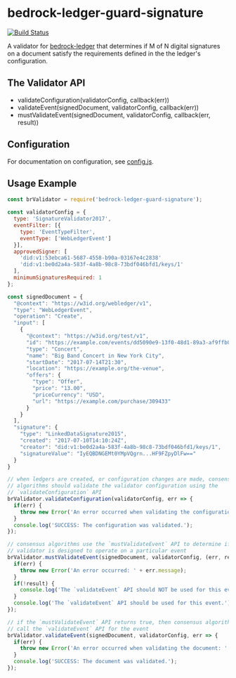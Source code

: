 # bedrock-ledger-guard-signature

[![Build Status](https://ci.digitalbazaar.com/buildStatus/icon?job=bedrock-ledger-guard-signature)](https://ci.digitalbazaar.com/job/bedrock-ledger-guard-signature)

A validator for [bedrock-ledger] that determines if M of N
digital signatures on a document satisfy the requirements defined in the the
ledger's configuration.

## The Validator API
- validateConfiguration(validatorConfig, callback(err))
- validateEvent(signedDocument, validatorConfig, callback(err))
- mustValidateEvent(signedDocument, validatorConfig, callback(err, result))

## Configuration
For documentation on configuration, see [config.js](./lib/config.js).

## Usage Example
```javascript
const brValidator = require('bedrock-ledger-guard-signature');

const validatorConfig = {
  type: 'SignatureValidator2017',
  eventFilter: [{
    type: 'EventTypeFilter',
    eventType: ['WebLedgerEvent']
  }],  
  approvedSigner: [
    'did:v1:53ebca61-5687-4558-b90a-03167e4c2838'
    'did:v1:be0d2a4a-583f-4a8b-98c8-73bdf046bfd1/keys/1'
  ],
  minimumSignaturesRequired: 1
};

const signedDocument = {
  "@context": "https://w3id.org/webledger/v1",
  "type": "WebLedgerEvent",
  "operation": "Create",
  "input": [
    {
      "@context": "https://w3id.org/test/v1",
      "id": "https://example.com/events/dd5090e9-13f0-48d1-89a3-af9ffb092fcf",
      "type": "Concert",
      "name": "Big Band Concert in New York City",
      "startDate": "2017-07-14T21:30",
      "location": "https://example.org/the-venue",
      "offers": {
        "type": "Offer",
        "price": "13.00",
        "priceCurrency": "USD",
        "url": "https://example.com/purchase/309433"
      }
    }
  ],
  "signature": {
    "type": "LinkedDataSignature2015",
    "created": "2017-07-10T14:10:24Z",
    "creator": "did:v1:be0d2a4a-583f-4a8b-98c8-73bdf046bfd1/keys/1",
    "signatureValue": "IyEQBDNGEMt0YMpVQgrn...HF9FZpyDlFw=="
  }
}

// when ledgers are created, or configuration changes are made, consensus
// algorithms should validate the validator configuration using the
// `validateConfiguration` API
brValidator.validateConfiguration(validatorConfig, err => {
  if(err) {
    throw new Error('An error occurred when validating the configuration: ' + err.message);
  }
  console.log('SUCCESS: The configuration was validated.');
});

// consensus algorithms use the `mustValidateEvent` API to determine if this
// validator is designed to operate on a particular event
brValidator.mustValidateEvent(signedDocument, validatorConfig, (err, result) => {
  if(err) {
    throw new Error('An error occurred: ' + err.message);
  }
  if(!result) {
    console.log('The `validateEvent` API should NOT be used for this event.');
  }
  console.log('The `validateEvent` API should be used for this event.');
});

// if the `mustValidateEvent` API returns true, then consensus algorithms should
// call the `validateEvent` API for the event
brValidator.validateEvent(signedDocument, validatorConfig, err => {
  if(err) {
    throw new Error('An error occurred when validating the document: ' + err.message);
  }
  console.log('SUCCESS: The document was validated.');
});
```

[bedrock-ledger]: https://github.com/digitalbazaar/bedrock-ledger
